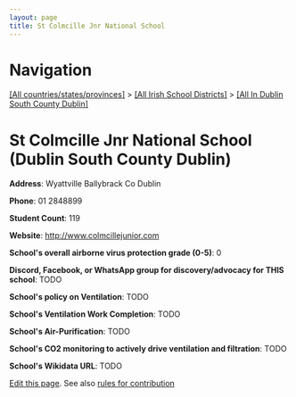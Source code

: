```yaml
---
layout: page
title: St Colmcille Jnr National School
---
```

# Navigation

[[All countries/states/provinces]](../../..) > [[All Irish School Districts]](../..) > [[All In Dublin South County Dublin]](..)

# St Colmcille Jnr National School (Dublin South County Dublin)

**Address**: Wyattville Ballybrack Co Dublin

**Phone**: 01 2848899

**Student Count**: 119

**Website**: <http://www.colmcillejunior.com>

**School's overall airborne virus protection grade (0-5)**: 0

**Discord, Facebook, or WhatsApp group for discovery/advocacy for THIS school**: TODO

**School's policy on Ventilation**: TODO

**School's Ventilation Work Completion**: TODO

**School's Air-Purification**: TODO

**School's CO2 monitoring to actively drive ventilation and filtration**: TODO

**School's Wikidata URL**: TODO


[Edit this page](https://github.com/ventilate-schools/Ireland/edit/main/./Dublin_South_County_Dublin/St_Colmcille_Jnr_National_School.md). See also [rules for contribution](../../../contribution-rules/)